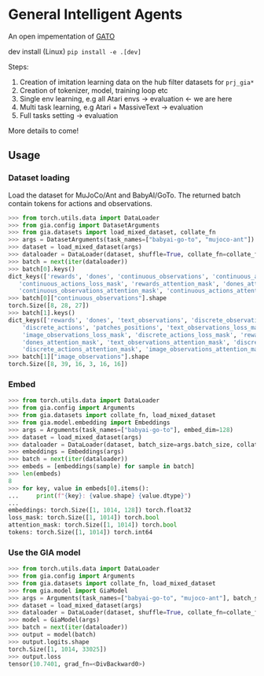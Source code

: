 # General Intelligent Agents

An open impementation of [GATO](https://www.deepmind.com/publications/a-generalist-agent)


dev install  (Linux)
`pip install -e .[dev]`

Steps:

1. Creation of imitation learning data on the hub filter datasets for `prj_gia*`
2. Creation of tokenizer, model, training loop etc
3. Single env learning, e.g all Atari envs -> evaluation  <- we are here
4. Multi task learning, e.g Atari + MassiveText -> evaluation
5. Full tasks setting -> evaluation

More details to come!

## Usage

### Dataset loading

Load the dataset for MuJoCo/Ant and BabyAI/GoTo. The returned batch contain tokens for actions and observations.

```python
>>> from torch.utils.data import DataLoader
>>> from gia.config import DatasetArguments
>>> from gia.datasets import load_mixed_dataset, collate_fn
>>> args = DatasetArguments(task_names=["babyai-go-to", "mujoco-ant"])
>>> dataset = load_mixed_dataset(args)
>>> dataloader = DataLoader(dataset, shuffle=True, collate_fn=collate_fn)
>>> batch = next(iter(dataloader))
>>> batch[0].keys()
dict_keys(['rewards', 'dones', 'continuous_observations', 'continuous_actions', 'continuous_observations_loss_mask',
   'continuous_actions_loss_mask', 'rewards_attention_mask', 'dones_attention_mask',
   'continuous_observations_attention_mask', 'continuous_actions_attention_mask'])
>>> batch[0]["continuous_observations"].shape
torch.Size([8, 28, 27])
>>> batch[1].keys()
dict_keys(['rewards', 'dones', 'text_observations', 'discrete_observations', 'image_observations',
    'discrete_actions', 'patches_positions', 'text_observations_loss_mask', 'discrete_observations_loss_mask',
    'image_observations_loss_mask', 'discrete_actions_loss_mask', 'rewards_attention_mask',
    'dones_attention_mask', 'text_observations_attention_mask', 'discrete_observations_attention_mask',
    'discrete_actions_attention_mask', 'image_observations_attention_mask'])
>>> batch[1]["image_observations"].shape
torch.Size([8, 39, 16, 3, 16, 16])
```

### Embed

```python
>>> from torch.utils.data import DataLoader
>>> from gia.config import Arguments
>>> from gia.datasets import collate_fn, load_mixed_dataset
>>> from gia.model.embedding import Embeddings
>>> args = Arguments(task_names=["babyai-go-to"], embed_dim=128)
>>> dataset = load_mixed_dataset(args)
>>> dataloader = DataLoader(dataset, batch_size=args.batch_size, collate_fn=collate_fn)
>>> embeddings = Embeddings(args)
>>> batch = next(iter(dataloader))
>>> embeds = [embeddings(sample) for sample in batch]
>>> len(embeds)
8
>>> for key, value in embeds[0].items():
...     print(f"{key}: {value.shape} {value.dtype}")
... 
embeddings: torch.Size([1, 1014, 128]) torch.float32
loss_mask: torch.Size([1, 1014]) torch.bool
attention_mask: torch.Size([1, 1014]) torch.bool
tokens: torch.Size([1, 1014]) torch.int64
```

### Use the GIA model

```python
>>> from torch.utils.data import DataLoader
>>> from gia.config import Arguments
>>> from gia.datasets import collate_fn, load_mixed_dataset
>>> from gia.model import GiaModel
>>> args = Arguments(task_names=["babyai-go-to", "mujoco-ant"], batch_size=1)
>>> dataset = load_mixed_dataset(args)
>>> dataloader = DataLoader(dataset, shuffle=True, collate_fn=collate_fn)
>>> model = GiaModel(args)
>>> batch = next(iter(dataloader))
>>> output = model(batch)
>>> output.logits.shape
torch.Size([1, 1014, 33025])
>>> output.loss
tensor(10.7401, grad_fn=<DivBackward0>)
```
